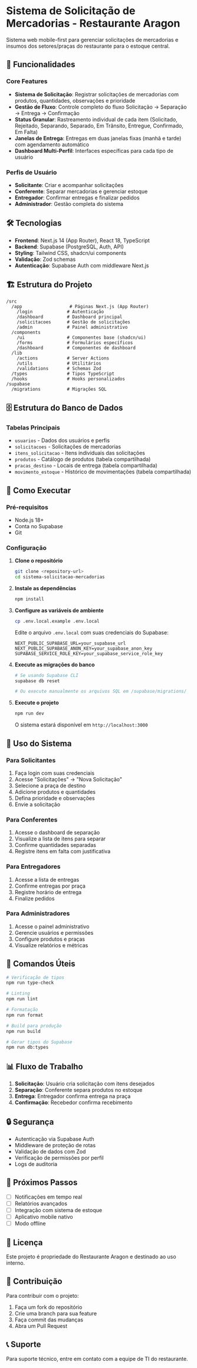 # Sistema de Solicitação de Mercadorias - Restaurante Aragon

Sistema web mobile-first para gerenciar solicitações de mercadorias e insumos dos setores/praças do restaurante para o estoque central.

## 🚀 Funcionalidades

### Core Features
- **Sistema de Solicitação**: Registrar solicitações de mercadorias com produtos, quantidades, observações e prioridade
- **Gestão de Fluxo**: Controle completo do fluxo Solicitação → Separação → Entrega → Confirmação
- **Status Granular**: Rastreamento individual de cada item (Solicitado, Rejeitado, Separando, Separado, Em Trânsito, Entregue, Confirmado, Em Falta)
- **Janelas de Entrega**: Entregas em duas janelas fixas (manhã e tarde) com agendamento automático
- **Dashboard Multi-Perfil**: Interfaces específicas para cada tipo de usuário

### Perfis de Usuário
- **Solicitante**: Criar e acompanhar solicitações
- **Conferente**: Separar mercadorias e gerenciar estoque
- **Entregador**: Confirmar entregas e finalizar pedidos
- **Administrador**: Gestão completa do sistema

## 🛠️ Tecnologias

- **Frontend**: Next.js 14 (App Router), React 18, TypeScript
- **Backend**: Supabase (PostgreSQL, Auth, API)
- **Styling**: Tailwind CSS, shadcn/ui components
- **Validação**: Zod schemas
- **Autenticação**: Supabase Auth com middleware Next.js

## 🏗️ Estrutura do Projeto

```
/src
  /app                  # Páginas Next.js (App Router)
    /login             # Autenticação
    /dashboard         # Dashboard principal
    /solicitacoes      # Gestão de solicitações
    /admin             # Painel administrativo
  /components
    /ui                # Componentes base (shadcn/ui)
    /forms             # Formulários específicos
    /dashboard         # Componentes de dashboard
  /lib
    /actions           # Server Actions
    /utils             # Utilitários
    /validations       # Schemas Zod
  /types               # Tipos TypeScript
  /hooks               # Hooks personalizados
/supabase
  /migrations          # Migrações SQL
```

## 🗄️ Estrutura do Banco de Dados

### Tabelas Principais
- `usuarios` - Dados dos usuários e perfis
- `solicitacoes` - Solicitações de mercadorias
- `itens_solicitacao` - Itens individuais das solicitações
- `produtos` - Catálogo de produtos (tabela compartilhada)
- `pracas_destino` - Locais de entrega (tabela compartilhada)
- `movimento_estoque` - Histórico de movimentações (tabela compartilhada)

## 🚀 Como Executar

### Pré-requisitos
- Node.js 18+ 
- Conta no Supabase
- Git

### Configuração

1. **Clone o repositório**
   ```bash
   git clone <repository-url>
   cd sistema-solicitacao-mercadorias
   ```

2. **Instale as dependências**
   ```bash
   npm install
   ```

3. **Configure as variáveis de ambiente**
   ```bash
   cp .env.local.example .env.local
   ```
   
   Edite o arquivo `.env.local` com suas credenciais do Supabase:
   ```
   NEXT_PUBLIC_SUPABASE_URL=your_supabase_url
   NEXT_PUBLIC_SUPABASE_ANON_KEY=your_supabase_anon_key
   SUPABASE_SERVICE_ROLE_KEY=your_supabase_service_role_key
   ```

4. **Execute as migrações do banco**
   ```bash
   # Se usando Supabase CLI
   supabase db reset
   
   # Ou execute manualmente os arquivos SQL em /supabase/migrations/
   ```

5. **Execute o projeto**
   ```bash
   npm run dev
   ```

   O sistema estará disponível em `http://localhost:3000`

## 📱 Uso do Sistema

### Para Solicitantes
1. Faça login com suas credenciais
2. Acesse "Solicitações" → "Nova Solicitação"
3. Selecione a praça de destino
4. Adicione produtos e quantidades
5. Defina prioridade e observações
6. Envie a solicitação

### Para Conferentes
1. Acesse o dashboard de separação
2. Visualize a lista de itens para separar
3. Confirme quantidades separadas
4. Registre itens em falta com justificativa

### Para Entregadores
1. Acesse a lista de entregas
2. Confirme entregas por praça
3. Registre horário de entrega
4. Finalize pedidos

### Para Administradores
1. Acesse o painel administrativo
2. Gerencie usuários e permissões
3. Configure produtos e praças
4. Visualize relatórios e métricas

## 🔧 Comandos Úteis

```bash
# Verificação de tipos
npm run type-check

# Linting
npm run lint

# Formatação
npm run format

# Build para produção
npm run build

# Gerar tipos do Supabase
npm run db:types
```

## 📊 Fluxo de Trabalho

1. **Solicitação**: Usuário cria solicitação com itens desejados
2. **Separação**: Conferente separa produtos no estoque
3. **Entrega**: Entregador confirma entrega na praça
4. **Confirmação**: Recebedor confirma recebimento

## 🔒 Segurança

- Autenticação via Supabase Auth
- Middleware de proteção de rotas
- Validação de dados com Zod
- Verificação de permissões por perfil
- Logs de auditoria

## 🎯 Próximos Passos

- [ ] Notificações em tempo real
- [ ] Relatórios avançados
- [ ] Integração com sistema de estoque
- [ ] Aplicativo mobile nativo
- [ ] Modo offline

## 📝 Licença

Este projeto é propriedade do Restaurante Aragon e destinado ao uso interno.

## 🤝 Contribuição

Para contribuir com o projeto:

1. Faça um fork do repositório
2. Crie uma branch para sua feature
3. Faça commit das mudanças
4. Abra um Pull Request

## 📞 Suporte

Para suporte técnico, entre em contato com a equipe de TI do restaurante.